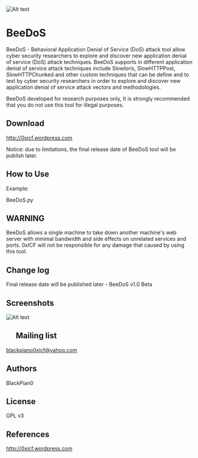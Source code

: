 ![Alt text](http://0xicf.files.wordpress.com/2014/06/banner1.jpg "BeeDoS - Behavioral Application Denial of Service (DoS) attack tool ")


BeeDoS
============
BeeDoS - Behavioral Application Denial of Service (DoS) attack tool allow cyber security researchers to explore and discover new application denial of service (DoS) attack techniques.
BeeDoS supports in different application denial of service attack techniques include Slowloris, SlowHTTPPost, SlowHTTPChunked and other custom techniques that can be define and to test by cyber security researchers in order to explore and discover new application denial of service attack vectors and methodologies.

BeeDoS developed for research purposes only, It is strongly recommended that you do not use this tool for illegal purposes. 



Download
-
http://0xicf.wordpress.com

Notice: due to limitations, the final release date of BeeDoS tool will be publish later.

How to Use
-

Example:

BeeDoS.py


WARNING
-
BeeDoS allows a single machine to take down another machine's web server with minimal bandwidth and side effects on unrelated services and ports.
0xICF will not be responsible for any damage that caused by using this tool.



Change log
-
Final release date will be published later - BeeDoS v1.0 Beta


Screenshots
- 

![Alt text](http://0xicf.files.wordpress.com/2014/06/beedos1.jpg "BeeDoS - Behavioral Application Denial of Service (DoS) attack tool ")



 
Mailing list
-
blackpiano0xicf@yahoo.com

Authors
-

BlackPian0


License
-
GPL v3

References
-
http://0xicf.wordpress.com

